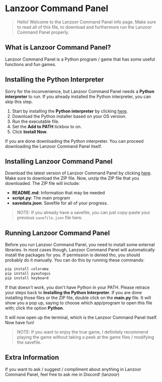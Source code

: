 # Lanzoor Command Panel 

> Hello! Welcome to the Lanzoor Command Panel info page. Make sure to read all of this file, to download and furthermore run the Lanzoor Command Panel properly.

## What is Lanzoor Command Panel?

Lanzoor Command Panel is a Python program / game that has some useful functions and fun games.

## Installing the Python Interpreter

Sorry for the inconvenience, but Lanzoor Command Panel needs a **Python interpreter** to run. If you already installed the Python interpreter, you can skip this step.

1. Start by installing the **Python interpreter** by clicking [here](https://python.org/downloads).
2. Download the Python installer based on your OS version.
3. Run the executable file.
4. Set the **Add to PATH** tickbox to on.
5. Click **Install Now**.

If you are done downloading the Python interpreter. You can proceed downloading the Lanzoor Command Panel itself.

## Installing Lanzoor Command Panel

Download the latest version of Lanzoor Command Panel by clicking [here](github.com/Lanzoor/LCP/releases/latest). Make sure to download the ZIP file. Now, unzip the ZIP file that you downloaded.
The ZIP file will include:
- **README.md**: Information that may be needed
- **script.py**: The main program
- **savedata.json**: Savefile for all of your progress.

> NOTE: If you already have a savefile, you can just copy-paste your previous `savefile.json` file here.

## Running Lanzoor Command Panel

Before you run Lanzoor Command Panel, you need to install some external libraries.
In most cases though, Lanzoor Command Panel will automatically install the packages for you.
If permission is denied tho, you should probably do it manually.
You can do this by running these commands:

```ps1
pip install colorama
pip install pyautogui
pip install keyboard
```

If that doesn't work, you don't have Python in your PATH. Please retrace your steps back to **Installing the Python Interpreter**.
If you are done installing those files or the ZIP file, double click on the **main.py** file. It will show you a pop up, saying to choose which app/program to open this file with; click the option **Python**.

It will now open up the terminal, which is the Lanzoor Command Panel itself. Now have fun!

> NOTE: If you want to enjoy the true game, I definitely recommend playing the game without taking a peek at the game files / modifying the savefile.

## Extra Information

If you want to ask / suggest / compliment about anything in Lanzoor Command Panel, feel free to ask me in Discord! (lanzoor)
